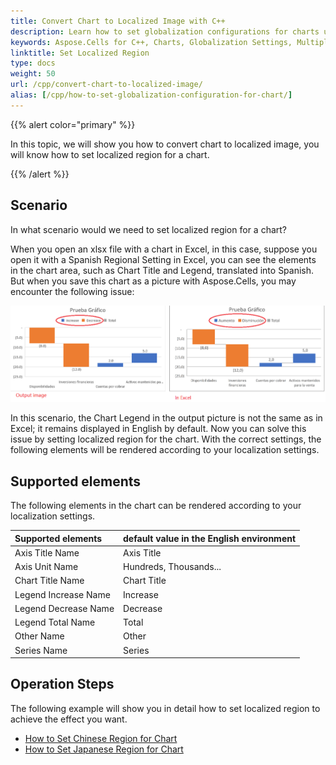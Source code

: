 ```yaml
---
title: Convert Chart to Localized Image with C++
description: Learn how to set globalization configurations for charts using Aspose.Cells for C++. Our guide demonstrates how to configure the chart to support multiple languages and regional formats to correctly display text, dates, and numbers in different languages.
keywords: Aspose.Cells for C++, Charts, Globalization Settings, Multiple Languages, Regional Formats, Display, Text, Dates, Numbers.
linktitle: Set Localized Region
type: docs
weight: 50
url: /cpp/convert-chart-to-localized-image/
alias: [/cpp/how-to-set-globalization-configuration-for-chart/]
---
```


{{% alert color="primary" %}}

In this topic, we will show you how to convert chart to localized image, you will know how to set localized region for a chart.

{{% /alert %}}

## **Scenario**

In what scenario would we need to set localized region for a chart?

When you open an xlsx file with a chart in Excel, in this case, suppose you open it with a Spanish Regional Setting in Excel, you can see the elements in the chart area, such as Chart Title and Legend, translated into Spanish. But when you save this chart as a picture with Aspose.Cells, you may encounter the following issue: 

**![Global Issue](GlobalIssue.png)**

In this scenario, the Chart Legend in the output picture is not the same as in Excel; it remains displayed in English by default. Now you can solve this issue by setting localized region for the chart. With the correct settings, the following elements will be rendered according to your localization settings.

## **Supported elements**

The following elements in the chart can be rendered according to your localization settings.

|**Supported elements**|**default value in the English environment**|
| :- | :- |
|Axis Title Name|Axis Title|
|Axis Unit Name|Hundreds, Thousands...|
|Chart Title Name|Chart Title|
|Legend Increase Name|Increase|
|Legend Decrease Name|Decrease|
|Legend Total Name|Total|
|Other Name|Other|
|Series Name|Series|

## **Operation Steps**

The following example will show you in detail how to set localized region to achieve the effect you want.

- [How to Set Chinese Region for Chart](/cells/cpp/convert-chart-to-image-for-chinese-region/)
- [How to Set Japanese Region for Chart](/cells/cpp/convert-chart-to-image-for-japanese-region/)

